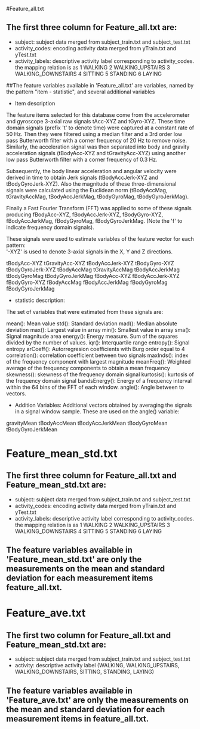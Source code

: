#Feature_all.txt

## The first three column for Feature_all.txt are:

- subject: subject data merged from subject_train.txt and subject_test.txt
- activity_codes: encoding activity data merged from yTrain.txt and yTest.txt
- activity_labels: descriptive activity label corresponding to activity_codes. the mapping relation is as
1 WALKING
2 WALKING_UPSTAIRS
3 WALKING_DOWNSTAIRS
4 SITTING
5 STANDING
6 LAYING


##The feature variables available in 'Feature_all.txt' are variables, named by the pattern "item - statistic", and several additional variables

- Item description

The feature items selected for this database come from the accelerometer and gyroscope 3-axial raw signals tAcc-XYZ and tGyro-XYZ. These time domain signals (prefix 't' to denote time) were captured at a constant rate of 50 Hz. Then they were filtered using a median filter and a 3rd order low pass Butterworth filter with a corner frequency of 20 Hz to remove noise. Similarly, the acceleration signal was then separated into body and gravity acceleration signals (tBodyAcc-XYZ and tGravityAcc-XYZ) using another low pass Butterworth filter with a corner frequency of 0.3 Hz. 

Subsequently, the body linear acceleration and angular velocity were derived in time to obtain Jerk signals (tBodyAccJerk-XYZ and tBodyGyroJerk-XYZ). Also the magnitude of these three-dimensional signals were calculated using the Euclidean norm (tBodyAccMag, tGravityAccMag, tBodyAccJerkMag, tBodyGyroMag, tBodyGyroJerkMag). 

Finally a Fast Fourier Transform (FFT) was applied to some of these signals producing fBodyAcc-XYZ, fBodyAccJerk-XYZ, fBodyGyro-XYZ, fBodyAccJerkMag, fBodyGyroMag, fBodyGyroJerkMag. (Note the 'f' to indicate frequency domain signals). 

These signals were used to estimate variables of the feature vector for each pattern:  
'-XYZ' is used to denote 3-axial signals in the X, Y and Z directions.

tBodyAcc-XYZ
tGravityAcc-XYZ
tBodyAccJerk-XYZ
tBodyGyro-XYZ
tBodyGyroJerk-XYZ
tBodyAccMag
tGravityAccMag
tBodyAccJerkMag
tBodyGyroMag
tBodyGyroJerkMag
fBodyAcc-XYZ
fBodyAccJerk-XYZ
fBodyGyro-XYZ
fBodyAccMag
fBodyAccJerkMag
fBodyGyroMag
fBodyGyroJerkMag

- statistic description:

The set of variables that were estimated from these signals are: 

mean(): Mean value
std(): Standard deviation
mad(): Median absolute deviation 
max(): Largest value in array
min(): Smallest value in array
sma(): Signal magnitude area
energy(): Energy measure. Sum of the squares divided by the number of values. 
iqr(): Interquartile range 
entropy(): Signal entropy
arCoeff(): Autorregresion coefficients with Burg order equal to 4
correlation(): correlation coefficient between two signals
maxInds(): index of the frequency component with largest magnitude
meanFreq(): Weighted average of the frequency components to obtain a mean frequency
skewness(): skewness of the frequency domain signal 
kurtosis(): kurtosis of the frequency domain signal 
bandsEnergy(): Energy of a frequency interval within the 64 bins of the FFT of each window.
angle(): Angle between to vectors.

- Addition Variables:
Additional vectors obtained by averaging the signals in a signal window sample. These are used on the angle() variable:

gravityMean
tBodyAccMean
tBodyAccJerkMean
tBodyGyroMean
tBodyGyroJerkMean

# Feature_mean_std.txt

## The first three column for Feature_all.txt and Feature_mean_std.txt are:

- subject: subject data merged from subject_train.txt and subject_test.txt
- activity_codes: encoding activity data merged from yTrain.txt and yTest.txt
- activity_labels: descriptive activity label corresponding to activity_codes. the mapping relation is as
1 WALKING
2 WALKING_UPSTAIRS
3 WALKING_DOWNSTAIRS
4 SITTING
5 STANDING
6 LAYING



## The feature variables available in 'Feature_mean_std.txt' are only the measurements on the mean and standard deviation for each measurement items feature_all.txt.

# Feature_ave.txt

## The first two column for Feature_all.txt and Feature_mean_std.txt are:

- subject: subject data merged from subject_train.txt and subject_test.txt
- activity: descriptive activity label (WALKING, WALKING_UPSTAIRS, WALKING_DOWNSTAIRS, SITTING, STANDING, LAYING)

## The feature variables available in 'Feature_ave.txt' are only the measurements on the mean and standard deviation for each measurement items in feature_all.txt.


